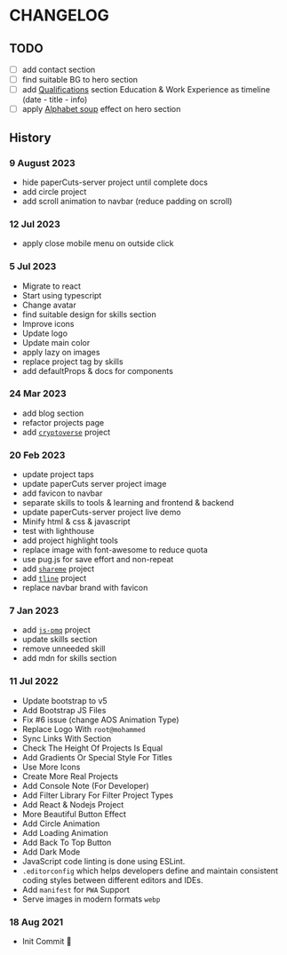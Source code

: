 # CHANGELOG

## TODO

- [ ] add contact section
- [ ] find suitable BG to hero section
- [ ] add [Qualifications](https://codepen.io/xichen/pen/wzpeMM) section Education & Work Experience as timeline (date - title - info)
- [ ] apply [Alphabet soup](https://codepen.io/mohmmedtaysser/pen/rNQYVwg?editors=1010) effect on hero section

## History

### 9 August 2023

- hide paperCuts-server project until complete docs
- add circle project
- add scroll animation to navbar (reduce padding on scroll)

### 12 Jul 2023

- apply close mobile menu on outside click

### 5 Jul 2023

- Migrate to react
- Start using typescript
- Change avatar
- find suitable design for skills section
- Improve icons
- Update logo
- Update main color
- apply lazy on images
- replace project tag by skills
- add defaultProps & docs for components

### 24 Mar 2023

- add blog section
- refactor projects page
- add [`cryptoverse`](https://cryptoverse-in-react.vercel.app/) project

### 20 Feb 2023

- update project taps
- update paperCuts server project image
- add favicon to navbar
- separate skills to tools & learning and frontend & backend
- update paperCuts-server project live demo
- Minify html & css & javascript
- test with lighthouse
- add project highlight tools
- replace image with font-awesome to reduce quota
- use pug.js for save effort and non-repeat
- add [`shareme`](https://shareme-psi.vercel.app/) project
- add [`tline`](https://www.npmjs.com/package/tline) project
- replace navbar brand with favicon

### 7 Jan 2023

- add [`js-pmq`](https://www.npmjs.com/package/js-pmq) project
- update skills section
- remove unneeded skill
- add mdn for skills section

### 11 Jul 2022

- Update bootstrap to v5
- Add Bootstrap JS Files
- Fix #6 issue (change AOS Animation Type)
- Replace Logo With `root@mohammed`
- Sync Links With Section
- Check The Height Of Projects Is Equal
- Add Gradients Or Special Style For Titles
- Use More Icons
- Create More Real Projects
- Add Console Note (For Developer)
- Add Filter Library For Filter Project Types
- Add React & Nodejs Project
- More Beautiful Button Effect
- Add Circle Animation
- Add Loading Animation
- Add Back To Top Button
- Add Dark Mode
- JavaScript code linting is done using ESLint.
- `.editorconfig` which helps developers define and maintain consistent coding styles between different editors and IDEs.
- Add `manifest` for `PWA` Support
- Serve images in modern formats `webp`

### 18 Aug 2021

- Init Commit 🎉
